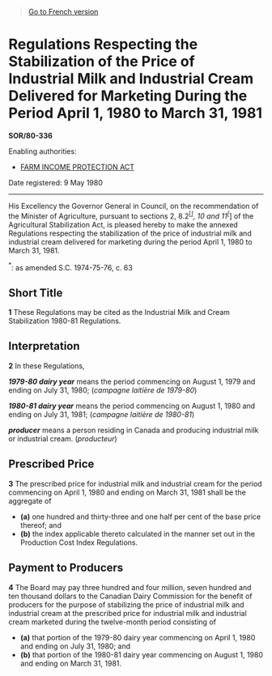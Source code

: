 > [Go to French version](/fr/Règlements/Décrets,%20ordonnances%20et%20règlements%20statutaires/80/336.md)

# Regulations Respecting the Stabilization of the Price of Industrial Milk and Industrial Cream Delivered for Marketing During the Period April 1, 1980 to March 31, 1981

**SOR/80-336**

Enabling authorities: 
- [FARM INCOME PROTECTION ACT](/en/Acts/Statutes%20of%20Canada/1991/c.%2022.md)

Date registered: 9 May 1980

----------

His Excellency the Governor General in Council, on the recommendation of the Minister of Agriculture, pursuant to sections 2, 8.2<sup><a href='#footnote1_e'>[*]</a></sup>, 10 and 11<sup><a href='#footnote1_e'>[*]</a></sup> of the Agricultural Stabilization Act, is pleased hereby to make the annexed Regulations respecting the stabilization of the price of industrial milk and industrial cream delivered for marketing during the period April 1, 1980 to March 31, 1981.

<a name='footnote1_e'><sup>*</sup></a>: as amended S.C. 1974-75-76, c. 63<br />




## Short Title


**1** These Regulations may be cited as the Industrial Milk and Cream Stabilization 1980-81 Regulations.




## Interpretation


**2** In these Regulations,

***1979-80 dairy year*** means the period commencing on August 1, 1979 and ending on July 31, 1980; (*campagne laitière de 1979-80*)

***1980-81 dairy year*** means the period commencing on August 1, 1980 and ending on July 31, 1981; (*campagne laitière de 1980-81*)

***producer*** means a person residing in Canada and producing industrial milk or industrial cream. (*producteur*)




## Prescribed Price


**3** The prescribed price for industrial milk and industrial cream for the period commencing on April 1, 1980 and ending on March 31, 1981 shall be the aggregate of
- **(a)** one hundred and thirty-three and one half per cent of the base price thereof; and
- **(b)** the index applicable thereto calculated in the manner set out in the Production Cost Index Regulations.




## Payment to Producers


**4** The Board may pay three hundred and four million, seven hundred and ten thousand dollars to the Canadian Dairy Commission for the benefit of producers for the purpose of stabilizing the price of industrial milk and industrial cream at the prescribed price for industrial milk and industrial cream marketed during the twelve-month period consisting of
- **(a)** that portion of the 1979-80 dairy year commencing on April 1, 1980 and ending on July 31, 1980; and
- **(b)** that portion of the 1980-81 dairy year commencing on August 1, 1980 and ending on March 31, 1981.


